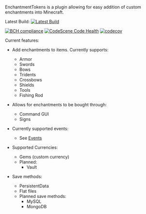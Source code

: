EnchantmentTokens is a plugin allowing for easy addition of custom enchantments into Minecraft.

Latest Build: 
[![Latest Build](https://travis-ci.com/BigBadE/EnchantmentTokens.svg?branch=master)](https://travis-ci.com/BigBadE/EnchantmentTokens)

[![BCH compliance](https://bettercodehub.com/edge/badge/BigBadE/EnchantmentTokens?branch=master)](https://bettercodehub.com/)
[![CodeScene Code Health](https://codescene.io/projects/6865/status-badges/code-health)](https://codescene.io/projects/6865)
[![codecov](https://codecov.io/gh/BigBadE/EnchantmentTokens/branch/master/graph/badge.svg?token=1hsnZMVMJQ)](https://codecov.io/gh/BigBadE/EnchantmentTokens)

Current features:
- Add enchantments to items. Currently supports:
    - Armor
    - Swords
    - Bows
    - Tridents
    - Crossbows
    - Shields
    - Tools
    - Fishing Rod
    
- Allows for enchantments to be bought through:
    - Command GUI
    - Signs
    
- Currently supported events:
    - See [Events](https://raw.githubusercontent.com/wiki/BigBadE/EnchantmentTokensPublic/development/Events.md)
    
- Supported Currencies:
    - Gems (custom currency)
    - Planned:
        - Vault

- Save methods:
    - PersistentData
    - Flat files
    - Planned save methods:
        - MySQL
        - MongoDB